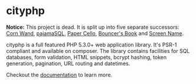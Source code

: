 # cityphp

**Notice:** This project is dead. It is split up into five separate successors:
[Corn Wand](https://github.com/al-codepone/corn-wand),
[pajamaSQL](https://github.com/al-codepone/pajamaSQL),
[Paper Cello](https://github.com/al-codepone/paper-cello),
[Bouncer's Book](https://github.com/al-codepone/bouncers-book) and
[Screen Name](https://github.com/al-codepone/screen-name).

cityphp is a full featured PHP 5.3.0+ web application library.
It's PSR-1 compliant and available on composer.
The library contains facilities for SQL databases, form validation, HTML snippets, bcrypt hashing, token generation, pagination, URL routing and datetimes.

Checkout the [documentation](http://ikitovagn.com/t/cityphp-0.4.0-manual.html) to learn more.